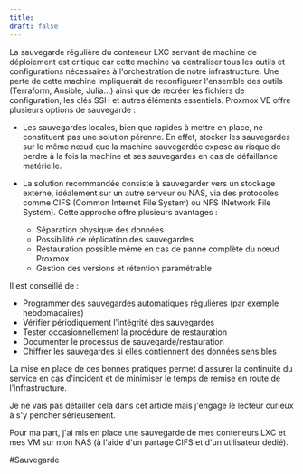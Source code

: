 ```yaml
---
title: 
draft: false
---
```


La sauvegarde régulière du conteneur LXC servant de machine de déploiement est critique car cette machine va centraliser tous les outils et configurations nécessaires à l'orchestration de notre infrastructure. Une perte de cette machine impliquerait de reconfigurer l'ensemble des outils (Terraform, Ansible, Julia...) ainsi que de recréer les fichiers de configuration, les clés SSH et autres éléments essentiels. Proxmox VE offre plusieurs options de sauvegarde :

- Les sauvegardes locales, bien que rapides à mettre en place, ne constituent pas une solution pérenne. En effet, stocker les sauvegardes sur le même nœud que la machine sauvegardée expose au risque de perdre à la fois la machine et ses sauvegardes en cas de défaillance matérielle.

- La solution recommandée consiste à sauvegarder vers un stockage externe, idéalement sur un autre serveur ou NAS, via des protocoles comme CIFS (Common Internet File System) ou NFS (Network File System). Cette approche offre plusieurs avantages :
  - Séparation physique des données 
  - Possibilité de réplication des sauvegardes
  - Restauration possible même en cas de panne complète du nœud Proxmox
  - Gestion des versions et rétention paramétrable

Il est conseillé de :
- Programmer des sauvegardes automatiques régulières (par exemple hebdomadaires)
- Vérifier périodiquement l'intégrité des sauvegardes
- Tester occasionnellement la procédure de restauration
- Documenter le processus de sauvegarde/restauration
- Chiffrer les sauvegardes si elles contiennent des données sensibles

La mise en place de ces bonnes pratiques permet d'assurer la continuité du service en cas d'incident et de minimiser le temps de remise en route de l'infrastructure.

Je ne vais pas détailler cela dans cet article mais j'engage le lecteur curieux à s'y pencher sérieusement.

Pour ma part, j'ai mis en place une sauvegarde de mes conteneurs LXC et mes VM sur mon NAS (à l'aide d'un partage CIFS et d'un utilisateur dédié).

#Sauvegarde